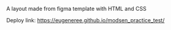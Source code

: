 A layout made from figma template with HTML and CSS

Deploy link: https://eugeneree.github.io/modsen_practice_test/